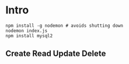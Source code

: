 # Intro

```
npm install -g nodemon # avoids shutting down
nodemon index.js
npm install mysql2
```

## Create Read Update Delete
